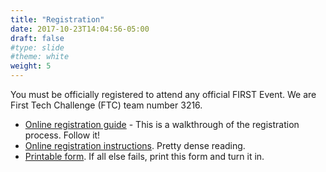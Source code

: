 ```yaml
---
title: "Registration"
date: 2017-10-23T14:04:56-05:00
draft: false
#type: slide
#theme: white
weight: 5
---
```


You must be officially registered to attend any official FIRST Event. We are First Tech Challenge (FTC) team number 3216.

* [Online registration guide](https://www.firstinspires.org/sites/default/files/uploads/resource_library/youth-registration-guide-v3.pdf) - This is a walkthrough of the registration process. Follow it!
* [Online registration instructions](https://www.firstinspires.org/resource-library/youth-team-member-consent-and-release-form). Pretty dense reading.
* [Printable form](https://www.firstinspires.org/sites/default/files/uploads/resource_library/first-youth-team-member-paperwork-2016-2017.pdf). If all else fails, print this form and turn it in.
